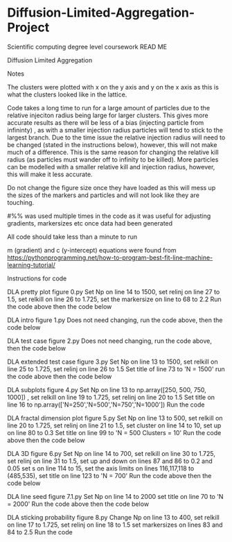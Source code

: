 # Diffusion-Limited-Aggregation-Project
Scientific computing degree level coursework
READ ME

Diffusion Limited Aggregation




Notes

The clusters were plotted with x on the y axis and y on the x axis as this is what the clusters looked like in the lattice.

Code takes a long time to run for a large amount of particles due to the relative injeciton radius being 
large for larger clusters. This gives more accurate results as there will be less of a bias (injecting particle from infininty)
, as with a smaller injection radius particles will tend to stick to the largest branch. Due to the time issue the relative
injection radius will need to be changed (stated in the instructions below), however, this will not make much of a difference.
This is the same reason for changing the relative kill radius (as particles must wander off to infinity to be killed).
More particles can be modelled with a smaller relative kill and injection radius, however, this will make it less accurate.

Do not change the figure size once they have loaded as this will mess up the sizes of the markers and particles and
will not look like they are touching.

#%% was used multiple times in the code as it was useful for adjusting gradients, markersizes etc once data had been generated

All code should take less than a minute to run

m (gradient) and c (y-intercept) equations were found from https://pythonprogramming.net/how-to-program-best-fit-line-machine-learning-tutorial/




Instructions for code

DLA pretty plot figure 0.py
Set Np on line 14 to 1500, set relinj on line 27 to 1.5, set relkill on line 26 to 1.725, set the markersize on line to 68 to 2.2
Run the code above then the code below

DLA intro figure 1.py
Does not need changing, run the code above, then the code below

DLA test case figure 2.py
Does not need changing, run the code above, then the code below

DLA extended test case figure 3.py
Set Np on line 13 to 1500, set relkill on line 25 to 1.725, set relinj on line 26 to 1.5
Set title of line 73 to 'N = 1500'
run the code above then the code below

DLA subplots figure 4.py
Set Np on line 13 to np.array([250, 500, 750, 1000]) , set relkill on line 19 to 1.725, set relinj on line 20 to 1.5
Set title on line 16 to np.array(['N=250','N=500','N=750','N=1000'])
Run the code

DLA fractal dimension plot figure 5.py
Set Np on line 13 to 500, set relkill on line 20 to 1.725, set relinj on line 21 to 1.5, set cluster on line 14 to 10, set up on line 80 to 0.3
Set title  on line 99 to 'N = 500 Clusters = 10'
Run the code above then the code below

DLA 3D figure 6.py
Set Np on line 14 to 700, set relkill on line 30 to 1.725, set relinj on line 31 to 1.5, set up and down on lines 87 and 86 to 0.2 and 0.05
set s on line 114 to 15, set the axis limits on lines 116,117,118 to (485,535), set title on line 123 to 'N = 700'
Run the code above then the code below

DLA line seed figure 7.1.py
Set Np on line 14 to 2000
set title on line 70 to 'N = 2000'
Run the code above then the code below

DLA sticking probability figure 8.py
Change Np on line 13 to 400, set relkill on line 17 to 1.725, set relinj on line 18 to 1.5
set markersizes on lines 83 and 84 to 2.5
Run the code
